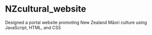 # NZcultural_website
Designed a portal website promoting New Zealand Māori culture using JavaScript, HTML, and CSS
